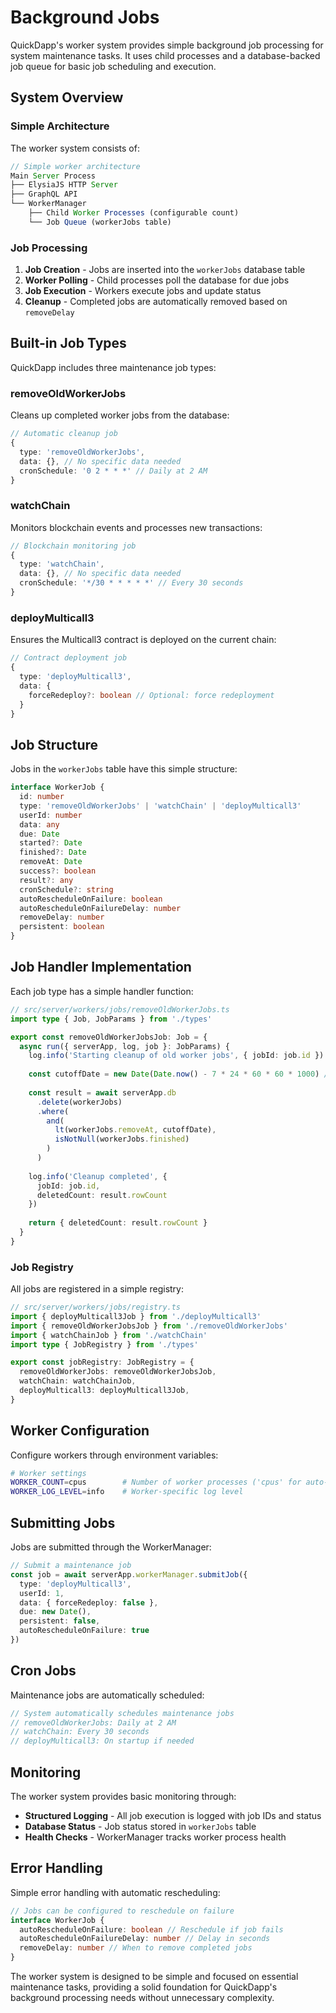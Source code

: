 # Background Jobs

QuickDapp's worker system provides simple background job processing for system maintenance tasks. It uses child processes and a database-backed job queue for basic job scheduling and execution.

## System Overview

### Simple Architecture

The worker system consists of:

```typescript
// Simple worker architecture
Main Server Process
├── ElysiaJS HTTP Server
├── GraphQL API  
└── WorkerManager
    ├── Child Worker Processes (configurable count)
    └── Job Queue (workerJobs table)
```

### Job Processing

1. **Job Creation** - Jobs are inserted into the `workerJobs` database table
2. **Worker Polling** - Child processes poll the database for due jobs
3. **Job Execution** - Workers execute jobs and update status
4. **Cleanup** - Completed jobs are automatically removed based on `removeDelay`

## Built-in Job Types

QuickDapp includes three maintenance job types:

### removeOldWorkerJobs

Cleans up completed worker jobs from the database:

```typescript
// Automatic cleanup job
{
  type: 'removeOldWorkerJobs',
  data: {}, // No specific data needed
  cronSchedule: '0 2 * * *' // Daily at 2 AM
}
```

### watchChain

Monitors blockchain events and processes new transactions:

```typescript
// Blockchain monitoring job
{
  type: 'watchChain',
  data: {}, // No specific data needed
  cronSchedule: '*/30 * * * * *' // Every 30 seconds
}
```

### deployMulticall3

Ensures the Multicall3 contract is deployed on the current chain:

```typescript
// Contract deployment job
{
  type: 'deployMulticall3',
  data: {
    forceRedeploy?: boolean // Optional: force redeployment
  }
}
```

## Job Structure

Jobs in the `workerJobs` table have this simple structure:

```typescript
interface WorkerJob {
  id: number
  type: 'removeOldWorkerJobs' | 'watchChain' | 'deployMulticall3'
  userId: number
  data: any
  due: Date
  started?: Date
  finished?: Date
  removeAt: Date
  success?: boolean
  result?: any
  cronSchedule?: string
  autoRescheduleOnFailure: boolean
  autoRescheduleOnFailureDelay: number
  removeDelay: number
  persistent: boolean
}
```

## Job Handler Implementation

Each job type has a simple handler function:

```typescript
// src/server/workers/jobs/removeOldWorkerJobs.ts
import type { Job, JobParams } from './types'

export const removeOldWorkerJobsJob: Job = {
  async run({ serverApp, log, job }: JobParams) {
    log.info('Starting cleanup of old worker jobs', { jobId: job.id })
    
    const cutoffDate = new Date(Date.now() - 7 * 24 * 60 * 60 * 1000) // 7 days ago
    
    const result = await serverApp.db
      .delete(workerJobs)
      .where(
        and(
          lt(workerJobs.removeAt, cutoffDate),
          isNotNull(workerJobs.finished)
        )
      )
    
    log.info('Cleanup completed', {
      jobId: job.id,
      deletedCount: result.rowCount
    })
    
    return { deletedCount: result.rowCount }
  }
}
```

### Job Registry

All jobs are registered in a simple registry:

```typescript
// src/server/workers/jobs/registry.ts
import { deployMulticall3Job } from './deployMulticall3'
import { removeOldWorkerJobsJob } from './removeOldWorkerJobs'
import { watchChainJob } from './watchChain'
import type { JobRegistry } from './types'

export const jobRegistry: JobRegistry = {
  removeOldWorkerJobs: removeOldWorkerJobsJob,
  watchChain: watchChainJob,
  deployMulticall3: deployMulticall3Job,
}
```

## Worker Configuration

Configure workers through environment variables:

```bash
# Worker settings
WORKER_COUNT=cpus        # Number of worker processes ('cpus' for auto-scale)
WORKER_LOG_LEVEL=info    # Worker-specific log level
```

## Submitting Jobs

Jobs are submitted through the WorkerManager:

```typescript
// Submit a maintenance job
const job = await serverApp.workerManager.submitJob({
  type: 'deployMulticall3',
  userId: 1,
  data: { forceRedeploy: false },
  due: new Date(),
  persistent: false,
  autoRescheduleOnFailure: true
})
```

## Cron Jobs

Maintenance jobs are automatically scheduled:

```typescript
// System automatically schedules maintenance jobs
// removeOldWorkerJobs: Daily at 2 AM
// watchChain: Every 30 seconds
// deployMulticall3: On startup if needed
```

## Monitoring

The worker system provides basic monitoring through:

- **Structured Logging** - All job execution is logged with job IDs and status
- **Database Status** - Job status stored in `workerJobs` table
- **Health Checks** - WorkerManager tracks worker process health

## Error Handling

Simple error handling with automatic rescheduling:

```typescript
// Jobs can be configured to reschedule on failure
interface WorkerJob {
  autoRescheduleOnFailure: boolean // Reschedule if job fails
  autoRescheduleOnFailureDelay: number // Delay in seconds
  removeDelay: number // When to remove completed jobs
}
```

The worker system is designed to be simple and focused on essential maintenance tasks, providing a solid foundation for QuickDapp's background processing needs without unnecessary complexity.
